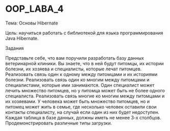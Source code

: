 # OOP_LABA_4
Тема: Основы Hibernate

Цель: научиться работать с библиотекой для языка программирования Java Hibernate.

Задания

Представьте себе, что вам поручили разработать базу данных ветеринарной клиники. Вы знаете, что в ней будут питомцы, их истории болезни, их хозяева и специалисты, которые лечат питомцев.
Реализовать связь один к одному между питомцами и их историями болезни.
Реализовать связь один ко многим между питомцами и специалистами, которые ими занимаются. Один специалист может лечить множество питомцев, но у питомца может быть не более одного специалиста.
Реализовать связь многие ко многим между питомцами и их хозяевами. У человека может быть множество питомцев, но и питомец может жить в семье, где несколько человек оставили свои контакты специалисту, на случай если один из них будет недоступен.
Каждая таблица в базе данных, должны иметь не менее 3-х столбцов.
Продемонстрировать различные типы загрузки.
